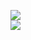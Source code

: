 [![](https://img.shields.io/badge/Made%20With-Github%20Spray-lightgrey.svg?style=for-the-badge&logo=github)](https://github.com/Annihil/github-spray#6602)  
[![](https://i.imgur.com/2DrTn0Z.gif)](https://github.com/Annihil/github-spray)